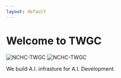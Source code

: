 ```yaml
---
layout: default
---
```


# Welcome to TWGC

![NCHC-TWGC](https://www.nchc.org.tw/templates/tw/images/logo.jpg)
![NCHC-TWGC](https://www.nchc.org.tw/templates/tw/images/logo.jpg)

We build A.I. infrasture for A.I. Development.
